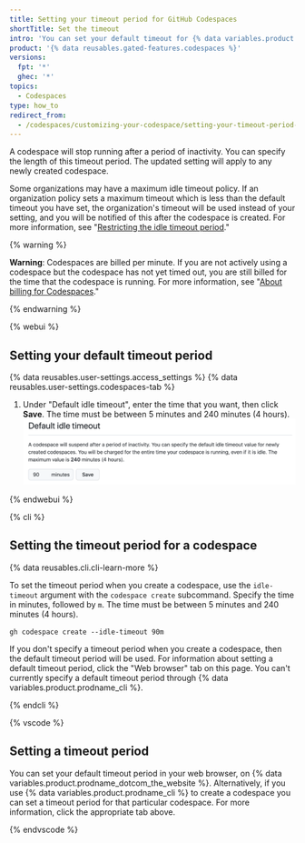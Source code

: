 ```yaml
---
title: Setting your timeout period for GitHub Codespaces
shortTitle: Set the timeout
intro: 'You can set your default timeout for {% data variables.product.prodname_codespaces %} in your personal settings page.'
product: '{% data reusables.gated-features.codespaces %}'
versions:
  fpt: '*'
  ghec: '*'
topics:
  - Codespaces
type: how_to
redirect_from:
  - /codespaces/customizing-your-codespace/setting-your-timeout-period-for-codespaces
---
```


A codespace will stop running after a period of inactivity. You can specify the length of this timeout period. The updated setting will apply to any newly created codespace.

Some organizations may have a maximum idle timeout policy. If an organization policy sets a maximum timeout which is less than the default timeout you have set, the organization's timeout will be used instead of your setting, and you will be notified of this after the codespace is created. For more information, see "[Restricting the idle timeout period](/codespaces/managing-codespaces-for-your-organization/restricting-the-idle-timeout-period)."

{% warning %}

**Warning**: Codespaces are billed per minute. If you are not actively using a codespace but the codespace has not yet timed out, you are still billed for the time that the codespace is running. For more information, see "[About billing for Codespaces](/billing/managing-billing-for-github-codespaces/about-billing-for-codespaces#codespaces-pricing)."

{% endwarning %}

{% webui %}

## Setting your default timeout period

{% data reusables.user-settings.access_settings %}
{% data reusables.user-settings.codespaces-tab %}
1. Under "Default idle timeout", enter the time that you want, then click **Save**. The time must be between 5 minutes and 240 minutes (4 hours).
   ![Selecting your timeout](/assets/images/help/codespaces/setting-default-timeout.png)

{% endwebui %}

{% cli %}

## Setting the timeout period for a codespace

{% data reusables.cli.cli-learn-more %}

To set the timeout period when you create a codespace, use the `idle-timeout` argument with the `codespace create` subcommand. Specify the time in minutes, followed by `m`. The time must be between 5 minutes and 240 minutes (4 hours).

```shell
gh codespace create --idle-timeout 90m
```

If you don't specify a timeout period when you create a codespace, then the default timeout period will be used. For information about setting a default timeout period, click the "Web browser" tab on this page. You can't currently specify a default timeout period through {% data variables.product.prodname_cli %}.

{% endcli %}

{% vscode %}

## Setting a timeout period

You can set your default timeout period in your web browser, on {% data variables.product.prodname_dotcom_the_website %}. Alternatively, if you use {% data variables.product.prodname_cli %} to create a codespace you can set a timeout period for that particular codespace. For more information, click the appropriate tab above.

{% endvscode %}
